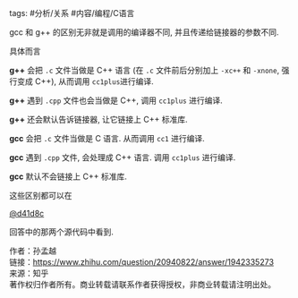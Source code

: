 
tags: #分析/关系 
#内容/编程/C语言


gcc 和 g++ 的区别无非就是调用的编译器不同, 并且传递给链接器的参数不同.

具体而言

**g++** 会把 `.c` 文件当做是 C++ 语言 (在 `.c` 文件前后分别加上 `-xc++` 和 `-xnone`, 强行变成 C++), 从而调用 `cc1plus`进行编译.

**g++** 遇到 `.cpp` 文件也会当做是 C++, 调用 `cc1plus` 进行编译. 

**g++** 还会默认告诉链接器, 让它链接上 C++ 标准库.

  

**gcc** 会把 `.c` 文件当做是 C 语言. 从而调用 `cc1` 进行编译.

**gcc** 遇到 `.cpp` 文件, 会处理成 C++ 语言. 调用 `cc1plus` 进行编译. 

**gcc** 默认不会链接上 C++ 标准库.

  

这些区别都可以在 

[@d41d8c](//www.zhihu.com/people/a05aa7fb2674d758661f495cb5ffd906)

回答中的那两个源代码中看到.

  
  
作者：孙孟越  
链接：https://www.zhihu.com/question/20940822/answer/1942335273  
来源：知乎  
著作权归作者所有。商业转载请联系作者获得授权，非商业转载请注明出处。